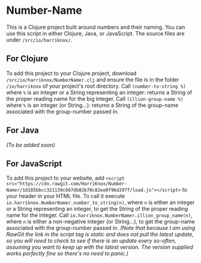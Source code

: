 # Number-Name
This is a Clojure project built around numbers and their naming. You can use this script in either Clojure, Java, or JavaScript. The source files are under `/src/io/harriknox/`.

## For Clojure
To add this project to your Clojure project, download `/src/io/harriknox/NumberNamer.clj` and ensure the file is in the folder `/io/harriknox` of your project's root directory. Call `(number-to-string %)` where `%` is an integer or a String representing an integer: returns a String of the proper reading name for the big integer. Call `(illion-group-name %)` where `%` is an integer (or String...): returns a String of the group-name associated with the group-number passed in.

## For Java
*(To be added soon)*

## For JavaScript
To add this project to your website, add `<script src="https://cdn.rawgit.com/HarriKnox/Number-Namer/1d185bbcc321139c667db82b70c82ee0f96d297f/load.js"></script>` to your header in your HTML file. To call it execute `io.harriknox.NumberNamer.number_to_string(n)`, where `n` is either an integer or a String representing an integer, to get the String of the proper reading name for the integer. Call `io.harriknox.NumberNamer.illion_group_name(n)`, where `n` is either a non-negative integer (or String...), to get the group-name associated with the group-number passed in.
*(Note that because I am using RawGit the link in the script tag is static and does not pull the latest update, so you will need to check to see if there is an update every so-often, assuming you want to keep up with the latest version. The version supplied works perfectly fine so there's no need to panic.)*
